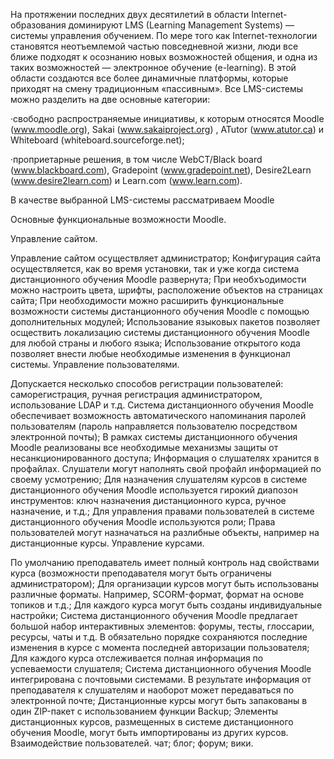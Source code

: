 
На протяжении последних двух десятилетий в области Internet-образования доминируют LMS (Learning Management Systems) — системы управления обучением. По мере того как Internet-технологии становятся неотъемлемой частью повседневной жизни, люди все ближе подходят к осознанию новых возможностей общения, и одна из таких возможностей — электронное обучение (e-learning). В этой области создаются все более динамичные платформы, которые приходят на смену традиционным «пассивным».
Все LMS-системы можно разделить на две основные категории:

·свободно распространяемые инициативы, к которым относятся Moodle (www.moodle.org), Sakai (www.sakaiproject.org) , ATutor (www.atutor.ca) и Whiteboard (whiteboard.sourceforge.net);

·проприетарные решения, в том числе WebCT/Black board (www.blackboard.com), Gradepoint (www.gradepoint.net), Desire2Learn (www.desire2learn.com) и Learn.com (www.learn.com).

В качестве выбранной LMS-системы рассматриваем Moodle

Основные функциональные возможности Moodle.

Управление сайтом.

Управление сайтом осуществляет администратор;
Конфигурация сайта осуществляется, как во время установки, так и уже когда система дистанционного обучения Moodle развернута;
При необхъодимости можно настроить цвета, шрифты, расположение объектов на страницах сайта;
При необходимости можно расширить функциональные возможности системы дистанционного обучения Moodle с помощью дополнительных модулей;
Использование языковых пакетов позволяет осществить локализацию системы дистанционного обучения Moodle для любой страны и любого языка;
Использование открытого кода позволяет внести любые необходимые изменения в функционал системы.
Управление пользователями.

Допускается несколько способов регистрации пользователей: саморегистрация, ручная регистрация администратором, использование LDAP и т.д.
Система дистанционного обучения Moodle обеспечивает возможность автоматического напоминания паролей пользователям (пароль направляется пользователю посредством электронной почты);
В рамках системы дистанционного обучения Moodle реализованы все необходимые механизмы защиты от несанкционированного доступа;
Информация о слушателях хранится в профайлах. Слушатели могут наполнять свой профайл информацией по своему усмотрению;
Для назначения слушателям курсов в системе дистанционного обучения Moodle используется гирокий диапозон инструментов: ключ назначения дистанционного курса, ручное назначение, и т.д.;
Для управления правами пользователей в системе дистанционного обучения Moodle используются роли;
Права пользователей могут назначаться на разлибные объекты, например на дистанционные курсы.
Управление курсами.

По умолчанию преподаватель имеет полный контроль над свойствами курса (возможности преподавателя могут быть ограничены администратором);
Для организации курсов могут быть использованы различные форматы. Например, SCORM-формат, формат на основе топиков и т.д.;
Для каждого курса могут быть созданы индивидуальные настройки;
Система дистанционного обучения Moodle предлагает большой набор интерактивных элементов: форумы, тесты, глоссарии, ресурсы, чаты и т.д.
В обязательно порядке сохраняются последние изменения в курсе с момента последней авторизации пользователя;
Для каждого курса отслеживается полная информация по успеваемости слушателя;
Система дистанционного обучения Moodle интегрирована с почтовыми системами. В результате информация от преподавателя к слушателям и наоборот может передаваться по электронной почте;
Дистанционные курсы могут быть запакованы в один ZIP-пакет с использованием функции Backup;
Элементы дистанционных курсов, размещенных в системе дистанционного обучения Moodle, могут быть импортированы из других курсов.
Взаимодействие пользователей.
чат;
блог;
форум;
вики.
